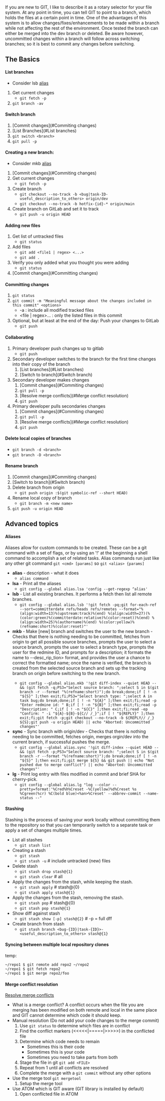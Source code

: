 If you are new to GIT, I like to describe it as a rotary selector for your file system. At any point in time, you can tell GIT to point to a branch, which holds the files at a certain point in time. One of the advantages of this system is to allow changes/fixes/enhancements to be made within a branch while not affecting the rest of the environment. Once tested the branch can either be merged into the dev branch or deleted. Be aware however, uncommitted changes within a branch will follow across switching branches; so it is best to commit any changes before switching.

## The Basics
#### List branches
* Consider lsb [alias](#Aliases)
1. Get current changes
   * `git fetch -p`
1. `git branch -av`

#### Switch branch
1. [Commit changes](#Commiting changes)
1. [List Branches](#List branches)
1. `git switch <branch>`
1. `git pull -p`

#### Creating a new branch:
* Consider mkb [alias](#Aliases)
1. [Commit changes](#Commiting changes)
1. Get current changes
   * `git fetch -p`
1. Create branch
   * `git checkout --no-track -b <bug|task-ID-useful_description_to_others> origin/dev`
   * `git checkout --no-track -b hotfix-{id}-* origin/main`
1. Create branch on GitLab and set it to track
   * `git push -u origin HEAD`

#### Adding new files
1. Get list of untracked files
   * `git status`
1. Add files
   * `git add <file1 | regex> <...>`
   * `git add .`
1. Verify you only added what you thought you were adding
   * `git status`
1. [Commit changes](#Committing changes)

#### Committing changes
1. `git status`
1. `git commit -m "Meaningful message about the changes included in this commit" <options>`
   * -a : include all modified tracked files
   * <file | regex>... : only the listed files in this commit
1. Optional, but at least at the end of the day: Push your changes to GitLab
   * `git push`

#### Collaborating
1. Primary developer push changes up to gitlab
   * `git push`
1. Secondary developer switches to the branch for the first time changes into their copy of the branch
   1. [List branches](#List branches)
   1. [Switch to branch](#Switch branch)
1. Secondary developer makes changes
   1. [Commit changes](#Commiting changes)
   1. `git pull -p`
   1. [Resolve merge conflicts](#Merge conflict resolution)
   1. `git push`
1. Primary developer pulls secondaries changes
   1. [Commit changes](#Commiting changes)
   1. `git pull -p`
   1. [Resolve merge conflicts](#Merge conflict resolution)
   1. `git push`

#### Delete local copies of branches
* `git branch -d <branch>`
* `git branch -D <branch>`

#### Rename branch
1. [Commit changes](#Commiting changes)
1. [Switch to branch](#Switch branch)
1. Delete branch from origin
   * `git push origin :$(git symbolic-ref --short HEAD)`
1. Rename local copy of branch
   * `git branch -m <new name>`
1. `git push -u origin HEAD`

## Advanced topics
#### Aliases
Aliases allow for custom commands to be created. These can be a git command with a set of flags, or by using an '!' at the beginning a shell command to accomplish a set of related tasks. Alias commands run just like any other git command `git <cmd> [params]` so `git <alias> {params]`
* **alias** - description - what it does
   * `alias command`
* **lsa** - Print all the aliases
   * `git config --global alias.lsa 'config --get-regexp ^alias'`
* **lsb** - List all existing branches. It performs a fetch then list all remote branches.
   * `git config --global alias.lsb '!git fetch -pq;git for-each-ref --sort=committerdate refs/heads refs/remotes --format="%(align:width=13)%(upstream:track)%(end) %(align:width=27)(%(color:green)%(committerdate:relative)%(color:reset))%(end) %(align:width=25)%(authorname)%(end) %(color:yellow)%(refname:short)%(color:reset)"'`
* **mkb** - Make [new] branch and switches the user to the new branch - Checks that there is nothing needing to be committed, fetches from origin to get all possible source branches, prompts the user to select a source branch, prompts the user to select a branch type, prompts the user for the redmine ID, and prompts for a description; it formats the name to <type>-<id>-desc_rip_tion> format, and provides the user a chance to correct the formatted name; once the name is verified, the branch is created from the selected source branch and sets up the tracking branch on origin before switching to the new branch.
   * `git config --global alias.mkb '!git diff-index --quiet HEAD -- && (git fetch -q;PS3="Select source branch: ";select S in $(git branch -r --format "%(refname:short)");do break;done;if [ ! -n "${S}" ];then exit;fi;PS3="Select branch type: ";select A in task bug;do break;done;if [ ! -n "${A}" ];then exit;fi;read -p "Enter redmine id: " B;if [ ! -n "${B}" ];then exit;fi;read -p "Description: " C;if [ ! -n "${C}" ];then exit;fi;read -ep "Confirm: " -i "${A}-${B}-${C// /_}";if [ ! "${REPLY}" ];then exit;fi;git fetch -p;git checkout --no-track -b ${REPLY// /_} ${S};git push -u origin HEAD) || echo "Aborted: Uncommitted changes"'`
* **sync** - Sync branch with origin/dev - Checks that there is nothing needing to be committed, fetches origin, merges orgin/dev into the current branch, if successful pushes the merge.
   * `git config --global alias.sync '!git diff-index --quiet HEAD -- && (git fetch -p;PS3="Select source branch: ";select S in $(git branch -r --format "%(refname:short)");do break;done;if [ ! -n "${S}" ];then exit;fi;git merge ${S} && git push || echo "Not pushed due to merge conflict") || echo "Aborted: Uncommitted changes"'`
* **lg** - Print log entry with files modified in commit and brief SHA for cherry-pick.
   * `git config --global alias.lg "log --color --pretty=format:'%Cred%h%Creset -%C(yellow)%d%Creset %s %Cgreen(%cr) %C(bold blue)<%an>%Creset' --abbrev-commit --name-status --"`

#### Stashing
Stashing is the process of saving your work locally without committing them to the repository so that you can temporarily switch to a separate task or apply a set of changes multiple times.
* List all stashes
   * `git stash list`
* Creating a stash
   * `git stash`
   * `git stash -u` # include untracked (new) files
* Delete stash
   * `git stash drop stash@{1}`
   * `git stash clear` # all
* Apply the changes from the stash, while keeping the stash.
   * `git stash apply` # stash@{0}
   * `git stash apply stash@{1}`
* Apply the changes from the stash, removing the stash.
   * `git stash pop` # stash@{0}
   * `git stash pop stash@{1}`
* Show diff against stash
   * `git stash show [-p] stash@{2}` # -p = full dff
* Create branch from stash
   * `git stash branch <bug-{ID}|task-{ID}>-<useful_description_to_others> stash@{1}`
#### Syncing between multiple local repository clones
temp:
```text
~/repo1 $ git remote add repo2 ~/repo2
~/repo1 $ git fetch repo2
~/repo1 $ git merge repo2/foo
```
#### Merge conflict resolution
[Resolve merge conflicts](https://www.google.com/search?q=git+merge+conflict+resolution)
* What is a merge conflict?
   A conflict occurs when the file you are merging has been modified on both remote and local in the same place and GIT cannot determine which code it should keep.
* Manual resolution (Do not add your code changes to the merge commit)
   1. Use `git status` to determine which files are in conflict
   1. Find the conflict markers (<<<<<|=====|>>>>>) in the conflicted file
   1. Determine which code needs to remain
      * Sometimes this is their code
      * Sometimes this is your code
      * Sometimes you need to take parts from both
   1. Stage the file in git `git add <FILE>`
   1. Repeat from 1 until all conflicts are resolved
   1. Complete the merge with a `git commit` without any other options
* Use the merge tool `git mergetool`
   1. Setup the merge tool
* Use ATOM which is GIT aware (GIT library is installed by default)
   1. Open conflicted file in ATOM
